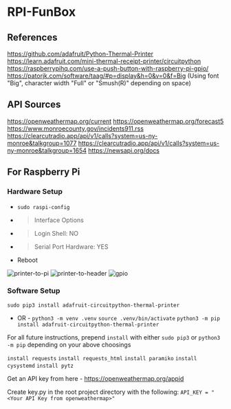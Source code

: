 # RPI-FunBox

## References
https://github.com/adafruit/Python-Thermal-Printer
https://learn.adafruit.com/mini-thermal-receipt-printer/circuitpython
https://raspberrypihq.com/use-a-push-button-with-raspberry-pi-gpio/
https://patorjk.com/software/taag/#p=display&h=0&v=0&f=Big (Using font "Big", character width "Full" or "Smush(R)" depending on space)

## API Sources
https://openweathermap.org/current
https://openweathermap.org/forecast5
https://www.monroecounty.gov/incidents911.rss
https://clearcutradio.app/api/v1/calls?system=us-ny-monroe&talkgroup=1077
https://clearcutradio.app/api/v1/calls?system=us-ny-monroe&talkgroup=1654
https://newsapi.org/docs

## For Raspberry Pi

### Hardware Setup
* `sudo raspi-config`
* > Interface Options
* > Login Shell: NO
* > Serial Port Hardware: YES
* Reboot

![printer-to-pi](https://github.com/aidan-lemay/RPI-FunBox/assets/34166033/3c49a892-93da-4817-ac5a-a91879448cd5)
![printer-to-header](https://github.com/aidan-lemay/RPI-FunBox/assets/34166033/d9d9eac8-ef65-47c9-9c2b-59289bc0cee5)
![gpio](https://github.com/aidan-lemay/RPI-FunBox/assets/34166033/0cbffadd-883f-4266-a181-dd581589301d)

### Software Setup
`sudo pip3 install adafruit-circuitpython-thermal-printer`
- OR -
`python3 -m venv .venv`
`source .venv/bin/activate`
`python3 -m pip install adafruit-circuitpython-thermal-printer`

For all future instructions, prepend `install` with either `sudo pip3` or `python3 -m pip` depending on your above choosings

`install requests`
`install requests_html`
`install paramiko`
`install cysystemd`
`install pytz`

Get an API key from here - https://openweathermap.org/appid

Create key.py in the root project directory with the following: `API_KEY = "<Your API Key from openweathermap>"`
